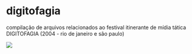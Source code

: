 # digitofagia
compilação de arquivos relacionados ao festival itinerante de mídia tática DIGITOFAGIA (2004 - rio de janeiro e são paulo)

<img src="https://images.duckduckgo.com/iu/?u=http%3A%2F%2Fculturadigital.org.br%2Fwp-content%2Fuploads%2F2011%2F10%2Fdigitofagia.jpg&f=1">
